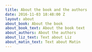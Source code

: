 ```yaml
---
title: About the book and the authors
date: 2016-11-03 18:48:00 Z
layout: about
about_book: About the book
about_book_text: About the book text
about_authors: About the authors
about_liz_text: Text about Liz
about_matin_text: Text about Matin
---
```


